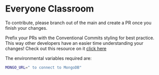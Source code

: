 # Everyone Classroom

To contribute, please branch out of the main and create a PR once you finish your changes.

Prefix your PRs with the Conventional Commits styling for best practice. This way other developers have an easier time understanding your changes! Check out this resource on it
[click here]([http://example.com](https://www.conventionalcommits.org/en/v1.0.0/#summary))

The environmental variables required are:

```bash
MONGO_URL=" to connect to MongoDB"
```
